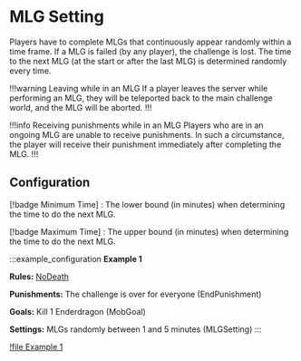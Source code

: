 # MLG Setting

Players have to complete MLGs that continuously appear randomly within a time frame. If a MLG is failed (by any player),
the challenge is lost. The time to the next MLG (at the start or after the last MLG) is determined randomly every time.

!!!warning Leaving while in an MLG
If a player leaves the server while performing an MLG, they will be teleported back to the main challenge world, and the MLG
will be aborted.
!!!

!!!info Receiving punishments while in an MLG
Players who are in an ongoing MLG are unable to receive punishments. In such a circumstance, the player will receive
their punishment immediately after completing the MLG.
!!!

## Configuration

[!badge Minimum Time]
:    The lower bound (in minutes) when determining the time to do the next MLG.

[!badge Maximum Time]
:    The upper bound (in minutes) when determining the time to do the next MLG.

:::example_configuration
**Example 1**

**Rules:** [NoDeath](../rules/noDeathRule)

**Punishments:** The challenge is over for everyone (EndPunishment)

**Goals:** Kill 1 Enderdragon (MobGoal)

**Settings:** MLGs randomly between 1 and 5 minutes (MLGSetting)
:::

[!file Example 1](../static/examples/no_death_end_challenge_mob_goal_1_ender_dragon_mlg_setting_30_height_60s_min_5m_max.json)